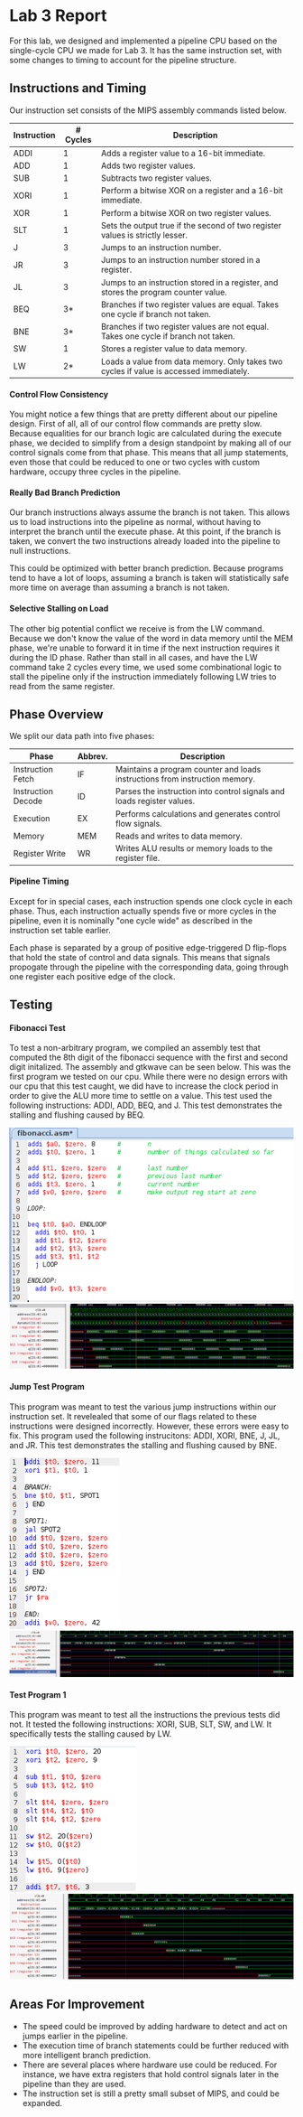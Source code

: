 # Lab 3 Report
For this lab, we designed and implemented a pipeline CPU based on the single-cycle CPU we made for Lab 3. It has the same instruction set, with some changes to timing to account for the pipeline structure.

## Instructions and Timing
Our instruction set consists of the MIPS assembly commands listed below.

| Instruction | # Cycles | Description |
| ----------- | -------- | ----------- |
| ADDI | 1 | Adds a register value to a 16-bit immediate. |
| ADD | 1 | Adds two register values. |
| SUB | 1 | Subtracts two register values. |
| XORI | 1 | Perform a bitwise XOR on a register and a 16-bit immediate. |
| XOR | 1 | Perform a bitwise XOR on two register values. |
| SLT | 1 | Sets the output true if the second of two register values is strictly lesser. |
| J | 3 | Jumps to an instruction number. |
| JR | 3 | Jumps to an instruction number stored in a register. |
| JL | 3 | Jumps to an instruction stored in a register, and stores the program counter value. |
| BEQ | 3* | Branches if two register values are equal. Takes one cycle if branch not taken. |
| BNE | 3* | Branches if two register values are not equal. Takes one cycle if branch not taken. |
| SW | 1 | Stores a register value to data memory. |
| LW | 2* | Loads a value from data memory. Only takes two cycles if value is accessed immediately. |

#### Control Flow Consistency
You might notice a few things that are pretty different about our pipeline design. First of all, all of our control flow commands are pretty slow. Because equalities for our branch logic are calculated during the execute phase, we decided to simplify from a design standpoint by making all of our control signals come from that phase. This means that all jump statements, even those that could be reduced to one or two cycles with custom hardware, occupy three cycles in the pipeline.

#### Really Bad Branch Prediction
Our branch instructions always assume the branch is not taken. This allows us to load instructions into the pipeline as normal, without having to interpret the branch until the execute phase. At this point, if the branch is taken, we convert the two instructions already loaded into the pipeline to null instructions.

This could be optimized with better branch prediction. Because programs tend to have a lot of loops, assuming a branch is taken will statistically safe more time on average than assuming a branch is not taken.

#### Selective Stalling on Load
The other big potential conflict we receive is from the LW command. Because we don't know the value of the word in data memory until the MEM phase, we're unable to forward it in time if the next instruction requires it during the ID phase. Rather than stall in all cases, and have the LW command take 2 cycles every time, we used some combinational logic to stall the pipeline only if the instruction immediately following LW tries to read from the same register.

## Phase Overview
We split our data path into five phases:

| Phase | Abbrev. | Description |
| -------- | -------- | -------- |
| Instruction Fetch | IF | Maintains a program counter and loads instructions from instruction memory. |
| Instruction Decode | ID | Parses the instruction into control signals and loads register values. |
| Execution | EX | Performs calculations and generates control flow signals. |
| Memory | MEM | Reads and writes to data memory. |
| Register Write | WR | Writes ALU results or memory loads to the register file. |

#### Pipeline Timing
Except for in special cases, each instruction spends one clock cycle in each phase. Thus, each instruction actually spends five or more cycles in the pipeline, even it is nominally "one cycle wide" as described in the instruction set table earlier.

Each phase is separated by a group of positive edge-triggered D flip-flops that hold the state of control and data signals. This means that signals propogate through the pipeline with the corresponding data, going through one register each positive edge of the clock.

## Testing
#### Fibonacci Test
To test a non-arbitrary program, we compiled an assembly test that computed the 8th digit of the fibonacci sequence with the first and second digit initalized. The assembly and gtkwave can be seen below. This was the first program we tested on our cpu. While there were no design errors with our cpu that this test caught, we did have to increase the clock period in order to give the ALU more time to settle on a value. This test used the following instructions: ADDI, ADD, BEQ, and J. This test demonstrates the stalling and flushing caused by BEQ.


![](https://github.com/jeremycryan/ComputerArchitectureLabs/blob/master/Lab4/fib_test_assembly.png)
![](https://github.com/jeremycryan/ComputerArchitectureLabs/blob/master/Lab4/fib_test_gtkwave.PNG)
#### Jump Test Program
This program was meant to test the various jump instructions within our instruction set. It revelealed that some of our flags related to these instructions were designed incorrectly. However, these errors were easy to fix. This program used the following instrucitons: ADDI, XORI, BNE, J, JL, and JR. This test demonstrates the stalling and flushing caused by BNE.


![](https://github.com/jeremycryan/ComputerArchitectureLabs/blob/master/Lab4/jump_test_program_assembly.PNG)
![](https://github.com/jeremycryan/ComputerArchitectureLabs/blob/master/Lab4/jump_test_program.PNG)
#### Test Program 1
This program was meant to test all the instructions the previous tests did not. It tested the following instructions: XORI, SUB, SLT, SW, and LW. It specifically tests the stalling caused by LW.


![](https://github.com/jeremycryan/ComputerArchitectureLabs/blob/master/Lab4/test_program_assembly.PNG)
![](https://github.com/jeremycryan/ComputerArchitectureLabs/blob/master/Lab4/test_program_gtkwave.PNG)

## Areas For Improvement

- The speed could be improved by adding hardware to detect and act on jumps earlier in the pipeline.
- The execution time of branch statements could be further reduced with more intelligent branch prediction.
- There are several places where hardware use could be reduced. For instance, we have extra registers that hold control signals later in the pipeline than they are used.
- The instruction set is still a pretty small subset of MIPS, and could be expanded.

